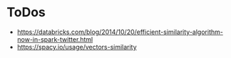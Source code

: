 # ToDos

*  https://databricks.com/blog/2014/10/20/efficient-similarity-algorithm-now-in-spark-twitter.html
*  https://spacy.io/usage/vectors-similarity
